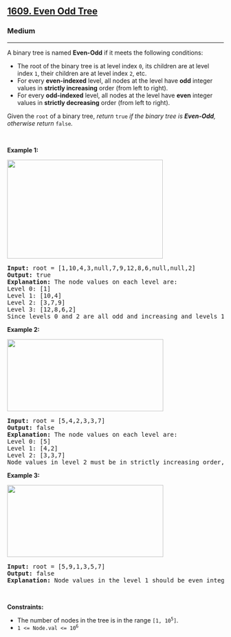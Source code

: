 <h2><a href="https://leetcode.com/problems/even-odd-tree/?envType=daily-question&envId=2024-04-28">1609. Even Odd Tree</a></h2><h3>Medium</h3><hr><p>A binary tree is named <strong>Even-Odd</strong> if it meets the following conditions:</p>

<ul>
	<li>The root of the binary tree is at level index <code>0</code>, its children are at level index <code>1</code>, their children are at level index <code>2</code>, etc.</li>
	<li>For every <strong>even-indexed</strong> level, all nodes at the level have <strong>odd</strong> integer values in <strong>strictly increasing</strong> order (from left to right).</li>
	<li>For every <b>odd-indexed</b> level, all nodes at the level have <b>even</b> integer values in <strong>strictly decreasing</strong> order (from left to right).</li>
</ul>

<p>Given the <code>root</code> of a binary tree, <em>return </em><code>true</code><em> if the binary tree is <strong>Even-Odd</strong>, otherwise return </em><code>false</code><em>.</em></p>

<p>&nbsp;</p>
<p><strong class="example">Example 1:</strong></p>
<img alt="" src="https://assets.leetcode.com/uploads/2020/09/15/sample_1_1966.png" style="width: 362px; height: 229px;" />
<pre>
<strong>Input:</strong> root = [1,10,4,3,null,7,9,12,8,6,null,null,2]
<strong>Output:</strong> true
<strong>Explanation:</strong> The node values on each level are:
Level 0: [1]
Level 1: [10,4]
Level 2: [3,7,9]
Level 3: [12,8,6,2]
Since levels 0 and 2 are all odd and increasing and levels 1 and 3 are all even and decreasing, the tree is Even-Odd.
</pre>

<p><strong class="example">Example 2:</strong></p>
<img alt="" src="https://assets.leetcode.com/uploads/2020/09/15/sample_2_1966.png" style="width: 363px; height: 167px;" />
<pre>
<strong>Input:</strong> root = [5,4,2,3,3,7]
<strong>Output:</strong> false
<strong>Explanation:</strong> The node values on each level are:
Level 0: [5]
Level 1: [4,2]
Level 2: [3,3,7]
Node values in level 2 must be in strictly increasing order, so the tree is not Even-Odd.
</pre>

<p><strong class="example">Example 3:</strong></p>
<img alt="" src="https://assets.leetcode.com/uploads/2020/09/22/sample_1_333_1966.png" style="width: 363px; height: 167px;" />
<pre>
<strong>Input:</strong> root = [5,9,1,3,5,7]
<strong>Output:</strong> false
<strong>Explanation:</strong> Node values in the level 1 should be even integers.
</pre>

<p>&nbsp;</p>
<p><strong>Constraints:</strong></p>

<ul>
	<li>The number of nodes in the tree is in the range <code>[1, 10<sup>5</sup>]</code>.</li>
	<li><code>1 &lt;= Node.val &lt;= 10<sup>6</sup></code></li>
</ul>
